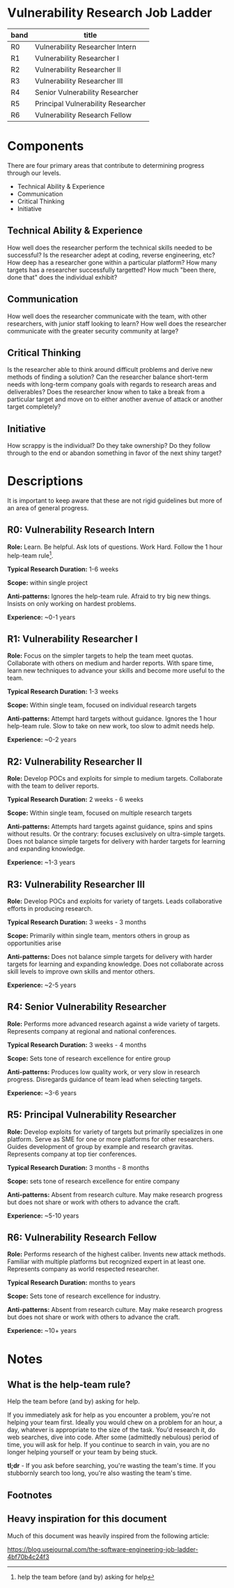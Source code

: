 # Vulnerability Research Job Ladder

| band | title |
| --- | --- |
| R0 | Vulnerability Researcher Intern |
| R1 | Vulnerability Researcher I |
| R2 | Vulnerability Researcher II |
| R3 | Vulnerability Researcher III |
| R4 | Senior Vulnerability Researcher |
| R5 | Principal Vulnerability Researcher |
| R6 | Vulnerability Research Fellow |

# Components

There are four primary areas that contribute to determining progress through our
levels.

- Technical Ability & Experience
- Communication
- Critical Thinking
- Initiative

## Technical Ability & Experience

How well does the researcher perform the technical skills needed to be
successful?  Is the researcher adept at coding, reverse engineering, etc?  How
deep has a researcher gone within a particular platform?  How many targets has a
researcher successfully targetted?  How much "been there, done that" does the
individual exhibit?

## Communication

How well does the researcher communicate with the team, with other researchers,
with junior staff looking to learn? How well does the researcher communicate
with the greater security community at large?

## Critical Thinking

Is the researcher able to think around difficult problems and derive new methods
of finding a solution?  Can the researcher balance short-term needs with
long-term company goals with regards to research areas and deliverables?  Does
the researcher know when to take a break from a particular target and move on to
either another avenue of attack or another target completely?

## Initiative

How scrappy is the individual?  Do they take ownership?  Do they follow through
to the end or abandon something in favor of the next shiny target?

# Descriptions

It is important to keep aware that these are not rigid guidelines but more of an
area of general progress.

## R0: Vulnerability Research Intern

**Role:** Learn. Be helpful. Ask lots of questions. Work Hard. Follow the 1 hour
help-team rule[^htr].

**Typical Research Duration:** 1-6 weeks

**Scope:** within single project

**Anti-patterns:** Ignores the help-team rule. Afraid to try big new things.
Insists on only working on hardest problems.

**Experience:** ~0-1 years

## R1: Vulnerability Researcher I

**Role:** Focus on the simpler targets to help the team meet quotas. Collaborate
with others on medium and harder reports. With spare time, learn new techniques
to advance your skills and become more useful to the team.

**Typical Research Duration:** 1-3 weeks

**Scope:** Within single team, focused on individual research targets

**Anti-patterns:** Attempt hard targets without guidance. Ignores the 1 hour
help-team rule. Slow to take on new work, too slow to admit needs help.

**Experience:** ~0-2 years

## R2: Vulnerability Researcher II

**Role:** Develop POCs and exploits for simple to medium targets.  Collaborate
with the team to deliver reports.

**Typical Research Duration:** 2 weeks - 6 weeks

**Scope:** Within single team, focused on multiple research targets

**Anti-patterns:** Attempts hard targets against guidance, spins and spins
without results. Or the contrary: focuses exclusively on ultra-simple targets.
Does not balance simple targets for delivery with harder targets for learning
and expanding knowledge.

**Experience:** ~1-3 years

## R3: Vulnerability Researcher III

**Role:** Develop POCs and exploits for variety of targets.  Leads collaborative
efforts in producing research.

**Typical Research Duration:** 3 weeks - 3 months

**Scope:** Primarily within single team, mentors others in group as
opportunities arise

**Anti-patterns:** Does not balance simple targets for delivery with harder
targets for learning and expanding knowledge.  Does not collaborate across skill
levels to improve own skills and mentor others.

**Experience:** ~2-5 years

## R4: Senior Vulnerability Researcher

**Role:** Performs more advanced research against a wide variety of targets.
Represents company at regional and national conferences.

**Typical Research Duration:** 3 weeks - 4 months

**Scope:** Sets tone of research excellence for entire group

**Anti-patterns:** Produces low quality work, or very slow in research progress.
Disregards guidance of team lead when selecting targets.

**Experience:** ~3-6 years

## R5: Principal Vulnerability Researcher

**Role:** Develop exploits for variety of targets but primarily specializes in
one platform.  Serve as SME for one or more platforms for other researchers.
Guides development of group by example and research gravitas. Represents company
at top tier conferences.

**Typical Research Duration:** 3 months - 8 months

**Scope:** sets tone of research excellence for entire company

**Anti-patterns:** Absent from research culture. May make research progress but
does not share or work with others to advance the craft.

**Experience:** ~5-10 years

## R6: Vulnerability Research Fellow

**Role:** Performs research of the highest caliber. Invents new attack methods.
Familiar with multiple platforms but recognized expert in at least one.
Represents company as world respected researcher.

**Typical Research Duration:** months to years

**Scope:** Sets tone of research excellence for industry.

**Anti-patterns:** Absent from research culture. May make research progress but
does not share or work with others to advance the craft.

**Experience:** ~10+ years

# Notes

## What is the help-team rule?

Help the team before (and by) asking for help.

If you immediately ask for help as you encounter a problem, you're not helping
your team first. Ideally you would chew on a problem for an hour, a day,
whatever is appropriate to the size of the task. You'd research it, do web
searches, dive into code. After some (admittedly nebulous) period of time, you
will ask for help.  If you continue to search in vain, you are no longer helping
yourself or your team by being stuck.

**tl;dr** - If you ask before searching, you're wasting the team's time. If you
stubbornly search too long, you're also wasting the team's time.


## Footnotes

[^htr]: help the team before (and by) asking for help

## Heavy inspiration for this document

Much of this document was heavily inspired from the following article:

https://blog.usejournal.com/the-software-engineering-job-ladder-4bf70b4c24f3

